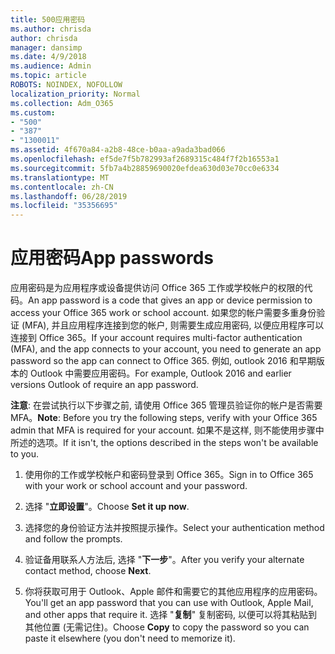 ```yaml
---
title: 500应用密码
ms.author: chrisda
author: chrisda
manager: dansimp
ms.date: 4/9/2018
ms.audience: Admin
ms.topic: article
ROBOTS: NOINDEX, NOFOLLOW
localization_priority: Normal
ms.collection: Adm_O365
ms.custom:
- "500"
- "387"
- "1300011"
ms.assetid: 4f670a84-a2b8-48ce-b0aa-a9ada3bad066
ms.openlocfilehash: ef5de7f5b782993af2689315c484f7f2b16553a1
ms.sourcegitcommit: 5fb7a4b28859690020efdea630d03e70cc0e6334
ms.translationtype: MT
ms.contentlocale: zh-CN
ms.lasthandoff: 06/28/2019
ms.locfileid: "35356695"
---
```

# <a name="app-passwords"></a><span data-ttu-id="643c7-102">应用密码</span><span class="sxs-lookup"><span data-stu-id="643c7-102">App passwords</span></span>

<span data-ttu-id="643c7-103">应用密码是为应用程序或设备提供访问 Office 365 工作或学校帐户的权限的代码。</span><span class="sxs-lookup"><span data-stu-id="643c7-103">An app password is a code that gives an app or device permission to access your Office 365 work or school account.</span></span> <span data-ttu-id="643c7-104">如果您的帐户需要多重身份验证 (MFA), 并且应用程序连接到您的帐户, 则需要生成应用密码, 以便应用程序可以连接到 Office 365。</span><span class="sxs-lookup"><span data-stu-id="643c7-104">If your account requires multi-factor authentication (MFA), and the app connects to your account, you need to generate an app password so the app can connect to Office 365.</span></span> <span data-ttu-id="643c7-105">例如, outlook 2016 和早期版本的 Outlook 中需要应用密码。</span><span class="sxs-lookup"><span data-stu-id="643c7-105">For example, Outlook 2016 and earlier versions Outlook of require an app password.</span></span>

 <span data-ttu-id="643c7-106">**注意**: 在尝试执行以下步骤之前, 请使用 Office 365 管理员验证你的帐户是否需要 MFA。</span><span class="sxs-lookup"><span data-stu-id="643c7-106">**Note**: Before you try the following steps, verify with your Office 365 admin that MFA is required for your account.</span></span> <span data-ttu-id="643c7-107">如果不是这样, 则不能使用步骤中所述的选项。</span><span class="sxs-lookup"><span data-stu-id="643c7-107">If it isn't, the options described in the steps won't be available to you.</span></span>

1. <span data-ttu-id="643c7-108">使用你的工作或学校帐户和密码登录到 Office 365。</span><span class="sxs-lookup"><span data-stu-id="643c7-108">Sign in to Office 365 with your work or school account and your password.</span></span>

2. <span data-ttu-id="643c7-109">选择 "**立即设置**"。</span><span class="sxs-lookup"><span data-stu-id="643c7-109">Choose **Set it up now**.</span></span>

3. <span data-ttu-id="643c7-110">选择您的身份验证方法并按照提示操作。</span><span class="sxs-lookup"><span data-stu-id="643c7-110">Select your authentication method and follow the prompts.</span></span>

4. <span data-ttu-id="643c7-111">验证备用联系人方法后, 选择 "**下一步**"。</span><span class="sxs-lookup"><span data-stu-id="643c7-111">After you verify your alternate contact method, choose **Next**.</span></span>

5. <span data-ttu-id="643c7-112">你将获取可用于 Outlook、Apple 邮件和需要它的其他应用程序的应用密码。</span><span class="sxs-lookup"><span data-stu-id="643c7-112">You'll get an app password that you can use with Outlook, Apple Mail, and other apps that require it.</span></span> <span data-ttu-id="643c7-113">选择 "**复制**" 复制密码, 以便可以将其粘贴到其他位置 (无需记住)。</span><span class="sxs-lookup"><span data-stu-id="643c7-113">Choose **Copy** to copy the password so you can paste it elsewhere (you don't need to memorize it).</span></span>
